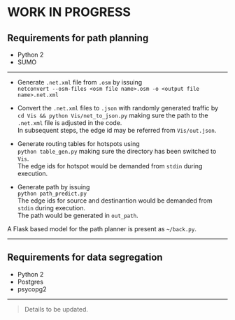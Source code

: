 # WORK IN PROGRESS

## Requirements for path planning
* Python 2
* SUMO

------------------------

* Generate `.net.xml` file from `.osm` by issuing  
`netconvert --osm-files <osm file name>.osm -o <output file name>.net.xml`

* Convert the `.net.xml` files to `.json` with randomly generated traffic by  
`cd Vis && python Vis/net_to_json.py` making sure the path to the `.net.xml` file is adjusted in the code.  
In subsequent steps, the edge id may be referred from `Vis/out.json`.

* Generate routing tables for hotspots using  
`python table_gen.py` making sure the directory has been switched to `Vis`.  
The edge ids for hotspot would be demanded from `stdin` during execution.

* Generate path by issuing  
`python path_predict.py`  
The edge ids for source and destinantion would be demanded from `stdin` during execution.  
The path would be generated in `out_path`.  

A Flask based model for the path planner is present as `~/back.py`.

-----------------------------

## Requirements for data segregation
* Python 2
* Postgres
* psycopg2

------------------------

>Details to be updated.	